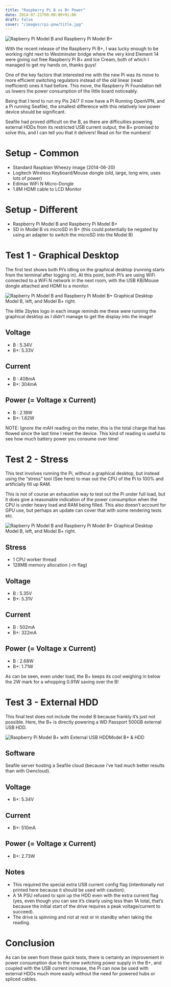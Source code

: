 ```yaml
---
title: "Raspberry Pi B vs B+ Power"
date: 2014-07-21T00:00:00+01:00
draft: false
cover: "/images/rpi-pow/title.jpg"
---
```


![Rapberry Pi Model B and Raspberry Pi Model B+](/images/rpi-pow/rpi01.jpg)

With the recent release of the Raspberry Pi B+, I was lucky enough to be working right next to Westminster bridge where the very kind Element 14 were giving out free Raspberry Pi B+ and Ice Cream, both of which I managed to get my hands on, thanks guys!

One of the key factors that interested me with the new Pi was its move to more efficient switching regulators instead of the old linear (read: inefficient) ones it had before. This move, the Raspberry Pi Foundation tell us lowers the power consumption of the little board noticeably.

Being that I tend to run my Pis 24/7 (I now have a Pi Running OpenVPN, and a Pi running Seafile), the smallest difference with this relatively low power device should be significant.

Seafile had proved difficult on the B, as there are difficulties powering external HDDs from its restricted USB current output, the B+ promised to solve this, and I can tell you that it delivers! Read on for the numbers!

# Setup - Common

* Standard Raspbian Wheezy image (2014-06-20)
* Logitech Wireless Keyboard/Mouse dongle (old, large, long wire, uses lots of power)
* Edimax WiFi N Micro-Dongle
* 1.8M HDMI cable to LCD Monitor

# Setup - Different

* Raspberry Pi Model B and Raspberry Pi Model B+
* SD in Model B vs microSD in B+ (this could potentially be negated by using an adapter to switch the microSD into the Model B)

# Test 1 - Graphical Desktop
The first test shows both Pi’s idling on the graphical desktop (running startx from the terminal after logging in). At this point, both Pi’s are using WiFi connected to a WiFi N network in the next room, with the USB KB/Mouse dongle attached and HDMI to a monitor.

![Rapberry Pi Model B and Raspberry Pi Model B+ Graphical Desktop](/images/rpi-pow/rpi02.jpg) Model B, left, and Model B+ right.

The little 2bytes logo in each image reminds me these were running the graphical desktop as I didn’t manage to get the display into the image!

## Voltage  
- B   : 5.34V  
- B+: 5.33V

## Current  
- B   : 408mA  
- B+: 304mA

## Power (= Voltage x Current)  
- B   : 2.18W  
- B+: 1.62W

NOTE: Ignore the mAH reading on the meter, this is the total charge that has flowed since the last time I reset the device. This kind of reading is useful to see how much battery power you consume over time!

# Test 2 - Stress
This test involves running the Pi, without a graphical desktop, but instead using the “stress” tool (See here) to max out the CPU of the Pi to 100% and artificially fill up RAM.
 
This is not of course an exhaustive way to test out the Pi under full load, but it does give a reasonable indication of the power consumption when the CPU is under heavy load and RAM being filled. This also doesn’t account for GPU use, but perhaps an update can cover that with some rendering tests etc.

![Rapberry Pi Model B and Raspberry Pi Model B+ Graphical Desktop](/images/rpi-pow/rpi03.jpg) Model B, left, and Model B+ right.

## Stress
- 1 CPU worker thread
- 128MB memory allocation (-m flag)

## Voltage
- B   : 5.35V
- B+: 5.31V

## Current
- B   : 502mA
- B+: 322mA

## Power (= Voltage x Current)
- B   : 2.68W
- B+: 1.71W

As can be seen, even under load, the B+ keeps its cool weighing in below the 2W mark for a whopping 0.91W saving over the B!

# Test 3 - External HDD
This final test does not include the model B because frankly it’s just not possible. Here, the B+ is directly powering a WD Passport 500GB external USB HDD.

![Raspberry Pi Model B+ with External USB HDD ](/images/rpi-pow/rpi04.jpg)Model B+ & HDD

## Software
Seafile server hosting a Seafile cloud (because i’ve had much better results than with Owncloud).

## Voltage
- B+: 5.34V

## Current
- B+: 510mA

## Power (= Voltage x Current)
- B+: 2.73W

## Notes
- This required the special extra USB current config flag (intentionally not printed here because it should be used with caution).
- A 1A PSU refused to spin up the HDD even with the extra current flag (yes, even though you can see it’s clearly using less than 1A total, that’s because the initial start of the drive requires a peak voltage/current to succeed).
- The drive is spinning and not at rest or in standby when taking the reading.

# Conclusion
As can be seen from these quick tests, there is certainly an improvement in power consumption due to the new switching power supply in the B+, and coupled with the USB current increase, the Pi can now be used with external HDDs much more easily without the need for powered hubs or spliced cables.